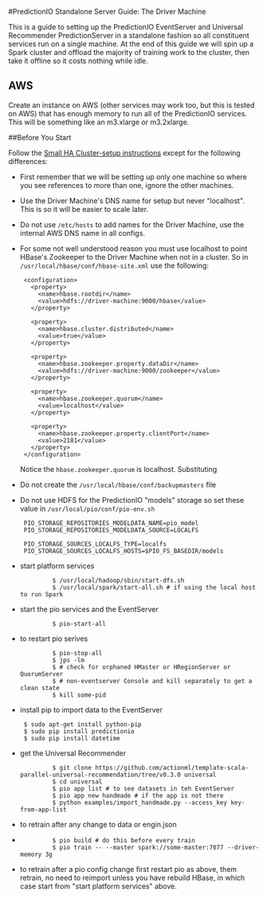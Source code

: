 #PredictionIO Standalone Server Guide: The Driver Machine

This is a guide to setting up the PredictionIO EventServer and Universal Recommender PredictionServer in a standalone fashion so all constituent services run on a single machine. At the end of this guide we will spin up a Spark cluster and offload the majority of training work to the cluster, then take it offline so it costs nothing while idle.

## AWS

Create an instance on AWS (other services may work too, but this is tested on AWS) that has enough memory to run all of the PredictionIO services. This will be something like an m3.xlarge or m3.2xlarge. 

##Before You Start

Follow the [Small HA Cluster-setup instructions](small-ha-cluster-setup.md) except for the following differences:

 - First remember that we will be setting up only one machine so where you see references to more than one, ignore the other machines.
 - Use the Driver Machine's DNS name for setup but never "localhost". This is so it will be easier to scale later. 
 - Do not use `/etc/hosts` to add names for the Driver Machine, use the internal AWS DNS name in all configs. 
 - For some not well understood reason you must use localhost to point HBase's Zookeeper to the Driver Machine when not in a cluster. So in `/usr/local/hbase/conf/hbase-site.xml` use the following: 

		<configuration>
		  <property>
		    <name>hbase.rootdir</name>
		    <value>hdfs://driver-machine:9000/hbase</value>
		  </property>
		
		  <property>
		    <name>hbase.cluster.distributed</name>
		    <value>true</value>
		  </property>
		
		  <property>
		    <name>hbase.zookeeper.property.dataDir</name>
		    <value>hdfs://driver-machine:9000/zookeeper</value>
		  </property>
		
		  <property>
		    <name>hbase.zookeeper.quorum</name>
		    <value>localhost</value>
		  </property>
		
		  <property>
		    <name>hbase.zookeeper.property.clientPort</name>
		    <value>2181</value>
		  </property>
		</configuration>
		
	Notice the `hbase.zookeeper.quorum` is localhost. Substituting 
	
 - Do not create the `/usr/local/hbase/conf/backupmasters` file
 
 - Do not use HDFS for the PredictionIO "models" storage so set these value in `/usr/local/pio/conf/pio-env.sh`
 
 		PIO_STORAGE_REPOSITORIES_MODELDATA_NAME=pio_model
		PIO_STORAGE_REPOSITORIES_MODELDATA_SOURCE=LOCALFS
		
		PIO_STORAGE_SOURCES_LOCALFS_TYPE=localfs
		PIO_STORAGE_SOURCES_LOCALFS_HOSTS=$PIO_FS_BASEDIR/models
		
 - start platform services
 
                $ /usr/local/hadoop/sbin/start-dfs.sh
                $ /usr/local/spark/start-all.sh # if using the local host to run Spark

 - start the pio services and the EventServer

                $ pio-start-all

 - to restart pio serives

                $ pio-stop-all
                $ jps -lm 
                $ # check for orphaned HMaster or HRegionServer or QuorumServer
                $ # non-eventserver Console and kill separately to get a clean state
                $ kill some-pid

 - install pip to import data to the EventServer

		$ sudo apt-get install python-pip
		$ sudo pip install predictionio
		$ sudo pip install datetime
		
 - get the Universal Recommender

                $ git clone https://github.com/actionml/template-scala-parallel-universal-recommendation/tree/v0.3.0 universal
                $ cd universal
                $ pio app list # to see datasets in teh EventServer
                $ pio app new handmade # if the app is not there
                $ python examples/import_handmade.py --access_key key-from-app-list

 - to retrain after any change to data or engin.json
 - 
                $ pio build # do this before every train
                $ pio train -- --master spark://some-master:7077 --driver-memory 3g

 - to retrain after a pio config change first restart pio as above, them retrain, no need to reimport unless you have rebuild HBase, in which case start from "start platform services" above.

